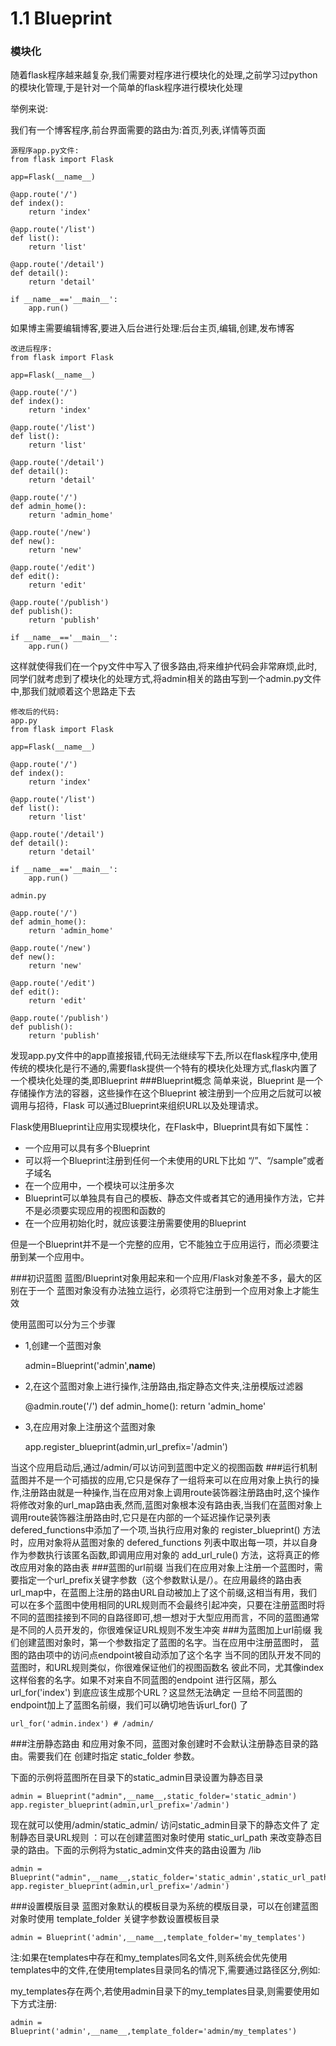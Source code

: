 # 1.1 Blueprint
### 模块化
随着flask程序越来越复杂,我们需要对程序进行模块化的处理,之前学习过python的模块化管理,于是针对一个简单的flask程序进行模块化处理

举例来说:

我们有一个博客程序,前台界面需要的路由为:首页,列表,详情等页面

	源程序app.py文件:
	from flask import Flask
	
	app=Flask(__name__)
	
	@app.route('/')
	def index():
	    return 'index'
	
	@app.route('/list')
	def list():
	    return 'list'
	
	@app.route('/detail')
	def detail():
	    return 'detail'
	
	if __name__=='__main__':
	    app.run()

如果博主需要编辑博客,要进入后台进行处理:后台主页,编辑,创建,发布博客

	改进后程序:
	from flask import Flask
	
	app=Flask(__name__)
	
	@app.route('/')
	def index():
	    return 'index'
	
	@app.route('/list')
	def list():
	    return 'list'
	
	@app.route('/detail')
	def detail():
	    return 'detail'
	
	@app.route('/')
	def admin_home():
	    return 'admin_home'
	
	@app.route('/new')
	def new():
	    return 'new'
	
	@app.route('/edit')
	def edit():
	    return 'edit'
	
	@app.route('/publish')
	def publish():
	    return 'publish'

	if __name__=='__main__':
	    app.run()

这样就使得我们在一个py文件中写入了很多路由,将来维护代码会非常麻烦,此时,同学们就考虑到了模块化的处理方式,将admin相关的路由写到一个admin.py文件中,那我们就顺着这个思路走下去

	修改后的代码:
	app.py
	from flask import Flask
	
	app=Flask(__name__)
	
	@app.route('/')
	def index():
	    return 'index'
	
	@app.route('/list')
	def list():
	    return 'list'
	
	@app.route('/detail')
	def detail():
	    return 'detail'
	
	if __name__=='__main__':
	    app.run()

	admin.py
	
	@app.route('/')
	def admin_home():
	    return 'admin_home'
	
	@app.route('/new')
	def new():
	    return 'new'
	
	@app.route('/edit')
	def edit():
	    return 'edit'
	
	@app.route('/publish')
	def publish():
	    return 'publish'
发现app.py文件中的app直接报错,代码无法继续写下去,所以在flask程序中,使用传统的模块化是行不通的,需要flask提供一个特有的模块化处理方式,flask内置了一个模块化处理的类,即Blueprint
###Blueprint概念
简单来说，Blueprint 是一个存储操作方法的容器，这些操作在这个Blueprint 被注册到一个应用之后就可以被调用与招待，Flask 可以通过Blueprint来组织URL以及处理请求。

Flask使用Blueprint让应用实现模块化，在Flask中，Blueprint具有如下属性：

- 一个应用可以具有多个Blueprint
- 可以将一个Blueprint注册到任何一个未使用的URL下比如 “/”、“/sample”或者子域名
- 在一个应用中，一个模块可以注册多次
- Blueprint可以单独具有自己的模板、静态文件或者其它的通用操作方法，它并不是必须要实现应用的视图和函数的
- 在一个应用初始化时，就应该要注册需要使用的Blueprint

但是一个Blueprint并不是一个完整的应用，它不能独立于应用运行，而必须要注册到某一个应用中。

###初识蓝图
蓝图/Blueprint对象用起来和一个应用/Flask对象差不多，最大的区别在于一个 蓝图对象没有办法独立运行，必须将它注册到一个应用对象上才能生效

使用蓝图可以分为三个步骤

- 1,创建一个蓝图对象

	admin=Blueprint('admin',__name__)
- 2,在这个蓝图对象上进行操作,注册路由,指定静态文件夹,注册模版过滤器

	@admin.route('/')
	def admin_home():
		return 'admin_home'

- 3,在应用对象上注册这个蓝图对象

	app.register_blueprint(admin,url\_prefix='/admin')

当这个应用启动后,通过/admin/可以访问到蓝图中定义的视图函数
###运行机制
蓝图并不是一个可插拔的应用,它只是保存了一组将来可以在应用对象上执行的操作,注册路由就是一种操作,当在应用对象上调用route装饰器注册路由时,这个操作将修改对象的url\_map路由表,然而,蓝图对象根本没有路由表,当我们在蓝图对象上调用route装饰器注册路由时,它只是在内部的一个延迟操作记录列表defered\_functions中添加了一个项,当执行应用对象的 register\_blueprint() 方法时，应用对象将从蓝图对象的 defered\_functions 列表中取出每一项，并以自身作为参数执行该匿名函数,即调用应用对象的 add\_url\_rule() 方法，这将真正的修改应用对象的路由表
###蓝图的url前缀
当我们在应用对象上注册一个蓝图时，需要指定一个url_prefix关键字参数（这个参数默认是/）。在应用最终的路由表 url\_map中，在蓝图上注册的路由URL自动被加上了这个前缀,这相当有用，我们可以在多个蓝图中使用相同的URL规则而不会最终引起冲突，只要在注册蓝图时将不同的蓝图挂接到不同的自路径即可,想一想对于大型应用而言，不同的蓝图通常是不同的人员开发的，你很难保证URL规则不发生冲突
###为蓝图加上url前缀
我们创建蓝图对象时，第一个参数指定了蓝图的名字。当在应用中注册蓝图时， 蓝图的路由项中的访问点endpoint被自动添加了这个名字
当不同的团队开发不同的蓝图时，和URL规则类似，你很难保证他们的视图函数名 彼此不同，尤其像index这样俗套的名字。如果不对来自不同蓝图的endpoint 进行区隔，那么 url_for('index') 到底应该生成那个URL？这显然无法确定
一旦给不同蓝图的endpoint加上了蓝图名前缀，我们可以确切地告诉url\_for() 了

	url_for('admin.index') # /admin/
###注册静态路由
和应用对象不同，蓝图对象创建时不会默认注册静态目录的路由。需要我们在 创建时指定 static_folder 参数。

下面的示例将蓝图所在目录下的static_admin目录设置为静态目录

	admin = Blueprint("admin",__name__,static_folder='static_admin')
	app.register_blueprint(admin,url_prefix='/admin')
现在就可以使用/admin/static\_admin/<filename> 访问static\_admin目录下的静态文件了
定制静态目录URL规则 ：可以在创建蓝图对象时使用 static\_url_path 来改变静态目录的路由。下面的示例将为static\_admin文件夹的路由设置为 /lib

	admin = Blueprint("admin",__name__,static_folder='static_admin',static_url_path='/lib')
	app.register_blueprint(admin,url_prefix='/admin')
###设置模版目录
蓝图对象默认的模板目录为系统的模版目录，可以在创建蓝图对象时使用 template_folder 关键字参数设置模板目录

	admin = Blueprint('admin',__name__,template_folder='my_templates')
注:如果在templates中存在和my_templates同名文件,则系统会优先使用templates中的文件,在使用templates目录同名的情况下,需要通过路径区分,例如:

my_templates存在两个,若使用admin目录下的my\_templates目录,则需要使用如下方式注册:

	admin = Blueprint('admin',__name__,template_folder='admin/my_templates')
